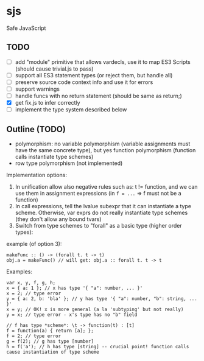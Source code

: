 # sjs

Safe JavaScript

## TODO

- [ ] add "module" primitive that allows vardecls, use it to map ES3 Scripts (should cause trivial.js to pass)
- [ ] support all ES3 statement types (or reject them, but handle all)
- [ ] preserve source code context info and use it for errors
- [ ] support warnings
- [ ] handle funcs with no return statement (should be same as return;)
- [x] get fix.js to infer correctly
- [ ] implement the type system described below

## Outline (TODO)

- polymorphism: no variable polymorphism (variable assignments must have the same concrete type), but yes function polymorphism (function calls instantiate type schemes)
- row type polymorphism (not implemented)

Implementation options:

1. In unification allow also negative rules such as: t != function, and we can use them in assignment expressions (in `f = ...` => f must not be a function)
2. In call expressions, tell the lvalue subexpr that it can instantiate a type scheme. Otherwise, var exprs do not really instantiate type schemes (they don't allow any bound tvars)
3. Switch from type schemes to "forall" as a basic type (higher order types):

example (of option 3):

    makeFunc :: () -> (forall t. t -> t)
    obj.a = makeFunc() // will get: obj.a :: forall t. t -> t
    

Examples:

    var x, y, f, g, h;
    x = { a: 1 }; // x has type '{ "a": number, ... }'
    x = 2; // type error
    y = { a: 2, b: 'bla' }; // y has type '{ "a": number, "b": string, ... }'
    x = y; // OK! x is more general (a la 'subtyping' but not really)
    y = x; // type error - x's type has no "b" field

    // f has type *scheme*: \t -> function(t) : [t]
    f = function(a) { return [a]; };
    f = 2; // type error
    g = f(2); // g has type [number]
    h = f('a'); // h has type [string] -- crucial point! function calls cause instantiation of type scheme


